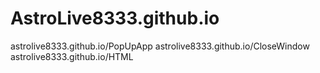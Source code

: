# AstroLive8333.github.io

astrolive8333.github.io/PopUpApp
astrolive8333.github.io/CloseWindow
astrolive8333.github.io/HTML

